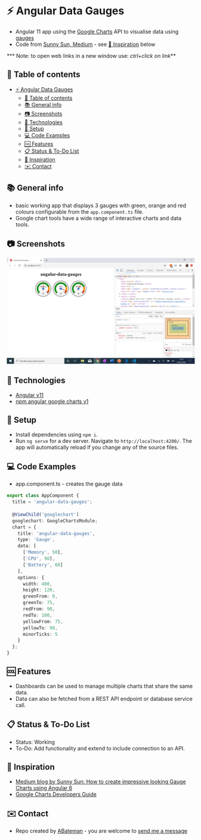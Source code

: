 # :zap: Angular Data Gauges

* Angular 11 app using the [Google Charts](https://google-developers.appspot.com/chart/) API to visualise data using [gauges](https://google-developers.appspot.com/chart/interactive/docs/gallery/gauge)
* Code from [Sunny Sun, Medium](https://medium.com/@sunnysun_5694) - see [:clap: Inspiration](#clap-inspiration) below

*** Note: to open web links in a new window use: _ctrl+click on link_**

## :page_facing_up: Table of contents

* [:zap: Angular Data Gauges](#zap-angular-data-gauges)
  * [:page_facing_up: Table of contents](#page_facing_up-table-of-contents)
  * [:books: General info](#books-general-info)
  * [:camera: Screenshots](#camera-screenshots)
  * [:signal_strength: Technologies](#signal_strength-technologies)
  * [:floppy_disk: Setup](#floppy_disk-setup)
  * [:computer: Code Examples](#computer-code-examples)
  * [:cool: Features](#cool-features)
  * [:clipboard: Status & To-Do List](#clipboard-status--to-do-list)
  * [:clap: Inspiration](#clap-inspiration)
  * [:envelope: Contact](#envelope-contact)

## :books: General info

* basic working app that displays 3 gauges with green, orange and red colours configurable from the `app.component.ts` file.
* Google chart tools have a wide range of interactive charts and data tools.

## :camera: Screenshots

![Example screenshot](./img/gauges.png)

## :signal_strength: Technologies

* [Angular v11](https://angular.io/)
* [npm angular google charts v1](https://www.npmjs.com/package/angular-google-charts)

## :floppy_disk: Setup

* Install dependencies using `npm i`.
* Run `ng serve` for a dev server. Navigate to `http://localhost:4200/`. The app will automatically reload if you change any of the source files.

## :computer: Code Examples

* app.component.ts - creates the gauge data

```typescript
export class AppComponent {
  title = 'angular-data-gauges';

  @ViewChild('googlechart')
  googlechart: GoogleChartsModule;
  chart = {
    title: 'angular-data-gauges',
    type: 'Gauge',
    data: [
      ['Memory', 50],
      ['CPU', 90],
      ['Battery', 60]
    ],
    options: {
      width: 400,
      height: 120,
      greenFrom: 0,
      greenTo: 75,
      redFrom: 90,
      redTo: 100,
      yellowFrom: 75,
      yellowTo: 90,
      minorTicks: 5
    }
  };
}
```

## :cool: Features

* Dashboards can be used to manage multiple charts that share the same data.
* Data can also be fetched from a REST API endpoint or database service call.

## :clipboard: Status & To-Do List

* Status: Working
* To-Do: Add functionality and extend to include connection to an API.

## :clap: Inspiration

* [Medium blog by Sunny Sun: How to create impressive looking Gauge Charts using Angular 6](https://medium.com/@sunnysun_5694/how-to-create-impressive-looking-gauge-charts-using-angular-6-8f91dfd6fc5c)
* [Google Charts Developers Guide](https://developers.google.com/chart/interactive/docs/gallery/controls)

## :envelope: Contact

* Repo created by [ABateman](https://www.andrewbateman.org) - you are welcome to [send me a message](https://andrewbateman.org/contact)
